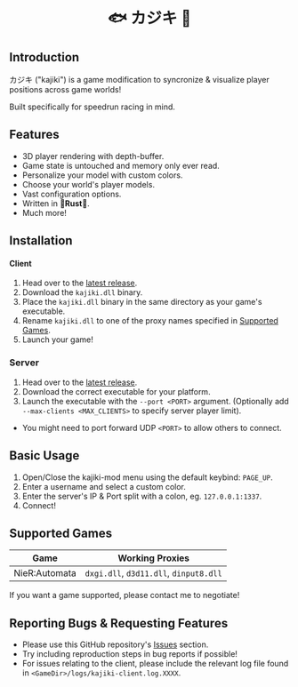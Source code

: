 <h1 align="center">
    🐟 カジキ 🌌
</h1>

## Introduction
カジキ ("kajiki") is a game modification to syncronize & visualize player positions across game worlds! 

Built specifically for speedrun racing in mind.

## Features
- 3D player rendering with depth-buffer.
- Game state is untouched and memory only ever read.
- Personalize your model with custom colors.
- Choose your world's player models.
- Vast configuration options.
- Written in 🦀**Rust**🦀.
- Much more!

## Installation
#### Client
1. Head over to the [latest release](https://github.com/WoefulWolf/kajiki-mod/releases).
2. Download the `kajiki.dll` binary.
3. Place the `kajiki.dll` binary in the same directory as your game's executable.
4. Rename `kajiki.dll` to one of the proxy names specified in [Supported Games](#supported-games).
5. Launch your game!

### Server
1. Head over to the [latest release](https://github.com/WoefulWolf/kajiki-mod/releases).
2. Download the correct executable for your platform.
3. Launch the executable with the `--port <PORT>` argument. (Optionally add `--max-clients <MAX_CLIENTS>` to specify server player limit).
- You might need to port forward UDP `<PORT>` to allow others to connect.

## Basic Usage
1. Open/Close the kajiki-mod menu using the default keybind: `PAGE_UP`.
2. Enter a username and select a custom color.
3. Enter the server's IP & Port split with a colon, eg. `127.0.0.1:1337`.
4. Connect!

## Supported Games
| Game          | Working Proxies                           |
| ---           | ---                                       |
| NieR:Automata | `dxgi.dll`, `d3d11.dll`, `dinput8.dll`    |

If you want a game supported, please contact me to negotiate!

## Reporting Bugs & Requesting Features
- Please use this GitHub repository's [Issues](https://github.com/WoefulWolf/kajiki-mod/issues) section.
- Try including reproduction steps in bug reports if possible!
- For issues relating to the client, please include the relevant log file found in `<GameDir>/logs/kajiki-client.log.XXXX`.

